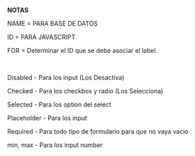 **NOTAS**
<p>NAME = PARA BASE DE DATOS</p>
<p>ID = PARA JAVASCRIPT</p>
<p>FOR = Determinar el ID que se debe asociar el label.</p>

<br>
<p>Disabled - Para los input (Los Desactiva)</p>
<p>Checked - Para los checkbox y radio (Los Selecciona)</p>
<p>Selected - Para los option del select</p>
<p>Placeholder - Para los input </p>
<p>Required - Para todo tipo de formulario para que no vaya vacio</p>
<p>min, max - Para los input number</p>